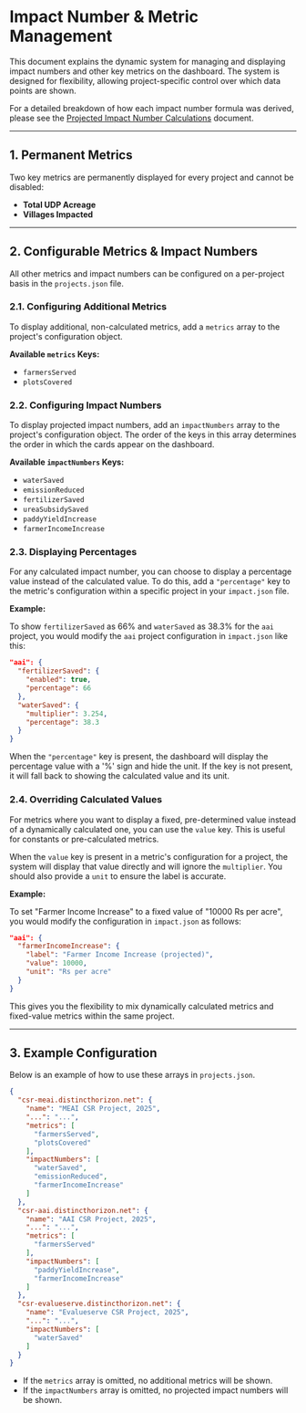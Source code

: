 # Impact Number & Metric Management

This document explains the dynamic system for managing and displaying impact numbers and other key metrics on the dashboard. The system is designed for flexibility, allowing project-specific control over which data points are shown.

For a detailed breakdown of how each impact number formula was derived, please see the [Projected Impact Number Calculations](./imactNumbers.md) document.

---

## 1. Permanent Metrics

Two key metrics are permanently displayed for every project and cannot be disabled:

*   **Total UDP Acreage**
*   **Villages Impacted**

---

## 2. Configurable Metrics & Impact Numbers

All other metrics and impact numbers can be configured on a per-project basis in the `projects.json` file.

### 2.1. Configuring Additional Metrics

To display additional, non-calculated metrics, add a `metrics` array to the project's configuration object.

**Available `metrics` Keys:**

*   `farmersServed`
*   `plotsCovered`

### 2.2. Configuring Impact Numbers

To display projected impact numbers, add an `impactNumbers` array to the project's configuration object. The order of the keys in this array determines the order in which the cards appear on the dashboard.

**Available `impactNumbers` Keys:**

*   `waterSaved`
*   `emissionReduced`
*   `fertilizerSaved`
*   `ureaSubsidySaved`
*   `paddyYieldIncrease`
*   `farmerIncomeIncrease`

### 2.3. Displaying Percentages

For any calculated impact number, you can choose to display a percentage value instead of the calculated value. To do this, add a `"percentage"` key to the metric's configuration within a specific project in your `impact.json` file.

**Example:**

To show `fertilizerSaved` as 66% and `waterSaved` as 38.3% for the `aai` project, you would modify the `aai` project configuration in `impact.json` like this:

```json
"aai": {
  "fertilizerSaved": {
    "enabled": true,
    "percentage": 66
  },
  "waterSaved": {
    "multiplier": 3.254,
    "percentage": 38.3
  }
}
```

When the `"percentage"` key is present, the dashboard will display the percentage value with a '%' sign and hide the unit. If the key is not present, it will fall back to showing the calculated value and its unit.

### 2.4. Overriding Calculated Values

For metrics where you want to display a fixed, pre-determined value instead of a dynamically calculated one, you can use the `value` key. This is useful for constants or pre-calculated metrics.

When the `value` key is present in a metric's configuration for a project, the system will display that value directly and will ignore the `multiplier`. You should also provide a `unit` to ensure the label is accurate.

**Example:**

To set "Farmer Income Increase" to a fixed value of "10000 Rs per acre", you would modify the configuration in `impact.json` as follows:

```json
"aai": {
  "farmerIncomeIncrease": {
    "label": "Farmer Income Increase (projected)",
    "value": 10000,
    "unit": "Rs per acre"
  }
}
```

This gives you the flexibility to mix dynamically calculated metrics and fixed-value metrics within the same project.

---

## 3. Example Configuration

Below is an example of how to use these arrays in `projects.json`.

```json
{
  "csr-meai.distincthorizon.net": {
    "name": "MEAI CSR Project, 2025",
    "...": "...",
    "metrics": [
      "farmersServed",
      "plotsCovered"
    ],
    "impactNumbers": [
      "waterSaved",
      "emissionReduced",
      "farmerIncomeIncrease"
    ]
  },
  "csr-aai.distincthorizon.net": {
    "name": "AAI CSR Project, 2025",
    "...": "...",
    "metrics": [
      "farmersServed"
    ],
    "impactNumbers": [
      "paddyYieldIncrease",
      "farmerIncomeIncrease"
    ]
  },
  "csr-evalueserve.distincthorizon.net": {
    "name": "Evalueserve CSR Project, 2025",
    "...": "...",
    "impactNumbers": [
      "waterSaved"
    ]
  }
}
```

*   If the `metrics` array is omitted, no additional metrics will be shown.
*   If the `impactNumbers` array is omitted, no projected impact numbers will be shown.
